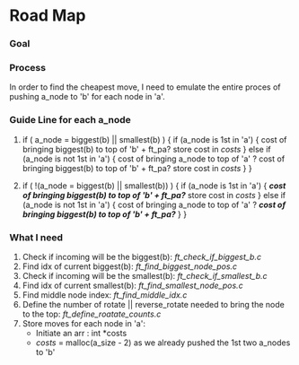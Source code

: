 # Road Map

### Goal


### Process
In order to find the cheapest move, I need to emulate the entire proces of pushing a_node to 'b' for each node in 'a'.

### Guide Line for each a_node
1. if ( a_node = biggest(b) || smallest(b) )
{
	 if (a_node is 1st in 'a')
	  {
		cost of bringing biggest(b) to top of 'b' + ft_pa?
		store cost in *costs*
	  }
	 else if (a_node is not 1st in 'a')
	  {
		cost of bringing a_node to top of 'a' ?
		cost of bringing biggest(b) to top of 'b' + ft_pa?
		store cost in *costs*
	  }
}

2. if ( !(a_node = biggest(b) || smallest(b)) )
{
	 if (a_node is 1st in 'a')
	  {
		***cost of bringing biggest(b) to top of 'b' + ft_pa?***
		store cost in *costs*
	  }
	 else if (a_node is not 1st in 'a')
	  {
		cost of bringing a_node to top of 'a' ?
		***cost of bringing biggest(b) to top of 'b' + ft_pa?***
	  }
}

### What I need
1. Check if incoming will be the biggest(b): *ft_check_if_biggest_b.c*
2. Find idx of current biggest(b): *ft_find_biggest_node_pos.c*
3. Check if incoming will be the smallest(b): *ft_check_if_smallest_b.c*
4. Find idx of current smallest(b): *ft_find_smallest_node_pos.c*
5. Find middle node index: *ft_find_middle_idx.c*
6. Define the number of rotate || reverse_rotate needed to bring
   the node to the top: *ft_define_roatate_counts.c*
5. Store moves for each node in 'a':
   + Initiate an arr : int *costs
   + *costs* = malloc(a_size - 2) as we already pushed the 1st two a_nodes to 'b'
